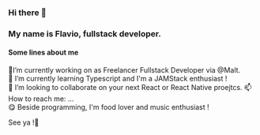 ### Hi there 👋
### My name is Flavio, fullstack developer.

#### Some lines about me 
🔭I’m currently working on as Freelancer Fullstack Developer via @Malt.  
🌱 I’m currently learning Typescript and I'm a JAMStack enthusiast !  
👯 I’m looking to collaborate on your next React or React Native proejtcs.
📫 How to reach me: ...    
😋 Beside programming, I'm food lover and music enthusiast !    

See ya !👋
<!--
**Iamflaviocb/Iamflaviocb** is a ✨ _special_ ✨ repository because its `README.md` (this file) appears on your GitHub profile.

- 

- 🤔 I’m looking for help with ...
- 💬 Ask me about ...
- 
- 😄 Pronouns: ...
- 
-->
